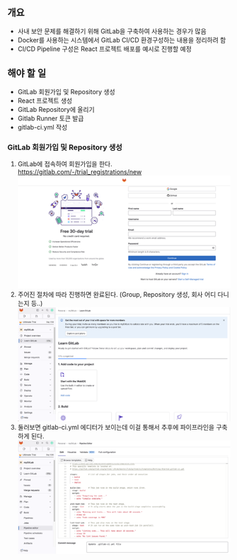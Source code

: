 ## 개요
- 사내 보안 문제를 해결하기 위해 GitLab을 구축하여 사용하는 경우가 많음
- Docker를 사용하는 시스템에서 GitLab CI/CD 환경구성하는 내용을 정리하려 함
- CI/CD Pipeline 구성은 React 프로젝트 배포를 예시로 진행할 예정

## 해야 할 일
- GitLab 회원가입 및 Repository 생성
- React 프로젝트 생성
- GitLab Repository에 올리기
- Gitlab Runner 토큰 발급
- gitlab-ci.yml 작성

### GitLab 회원가입 및 Repository 생성
1. GitLab에 접속하여 회원가입을 한다.  
  https://gitlab.com/-/trial_registrations/new
  ![register](image/gitlab_signin_230620/reigster.png)
1. 주어진 절차에 따라 진행하면 완료된다. (Group, Repository 생성, 회사 어디 다니는지 등..)
   ![login](image/gitlab_signin_230620/login.png)
2. 둘러보면 gitlab-ci.yml 에디터가 보이는데 이걸 통해서 추후에 파이프라인을 구축하게 된다.
   ![login](image/gitlab_signin_230620/gitlab_ci.png)